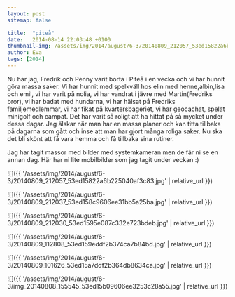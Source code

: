 ```yaml
---
layout: post
sitemap: false

title:  "piteå"
date:   2014-08-14 22:03:48 +0100
thumbnail-img: /assets/img/2014/august/6-3/20140809_212057_53ed15822a6b225040af3c83.jpg
author: Eva
tags: [2014]
---
```


Nu har jag, Fredrik och Penny varit borta i Piteå i en vecka och vi har hunnit göra massa saker. Vi har hunnit med spelkväll hos elin med henne,albin,lisa och emil, vi har varit på nolia, vi har vandrat i jävre med Martin(Fredriks bror), vi har badat med hundarna, vi har hälsat på Fredriks familjemedlemmar, vi har fikat på kvartersbageriet, vi har geocachat, spelat minigolf och campat. Det har varit så roligt att ha hittat på så mycket under dessa dagar. Jag älskar när man har en massa planer och kan titta tillbaka på dagarna som gått och inse att man har gjort många roliga saker. Nu ska det bli skönt att få vara hemma och få tillbaka sina rutiner. 

Jag har tagit massor med bilder med systemkameran men de får ni se en annan dag. Här har ni lite mobilbilder som jag tagit under veckan :)

![]({{ '/assets/img/2014/august/6-3/20140809_212057_53ed15822a6b225040af3c83.jpg'  | relative_url }})

![]({{ '/assets/img/2014/august/6-3/20140809_212037_53ed158c9606ee31bb5a25ba.jpg'  | relative_url }})

![]({{ '/assets/img/2014/august/6-3/20140809_212030_53ed1595e087c332e723bdeb.jpg'  | relative_url }})

![]({{ '/assets/img/2014/august/6-3/20140809_112808_53ed159eddf2b374ca7b84bd.jpg'  | relative_url }})

![]({{ '/assets/img/2014/august/6-3/20140809_101626_53ed15a7ddf2b364db8634ca.jpg'  | relative_url }})

![]({{ '/assets/img/2014/august/6-3/img_20140808_155545_53ed15b09606ee3253c28a55.jpg'  | relative_url }})

